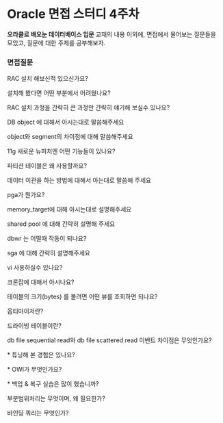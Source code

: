 # Oracle 면접 스터디 4주차

**오라클로 배오눈 데이터베이스 입문** 교재의 내용 이외에, 면접에서 물어보는 질문들을 모았고, 질문에 대한 주제를 공부해보자.



### 면접질문

RAC 설치 해보신적 있으신가요?

설치해 봤다면 어떤 부분에서 어려웠나요?

RAC 설치 과정을 간략히 큰 과정만 갼략히 얘기해 보실수 있나요?

DB object 에 대해서 아시는대로 말씀해주세요

object와 segment의 차이점에 대해 말씀해주세요

11g 새로운 뉴피처엔 어떤 기능들이 있나요?

파티션 테이블은 왜 사용할까요?

데이터 이관을 하는 방법에 대해서 아는대로 말씀해 주세요

pga가 뭔가요?

memory_target에 대해 아시는대로 설명해주세요

shared pool 에 대해 간략히 설명해 주세요

dbwr 는 어떨때 작동이 되나요?

sga 에 대해 간략히 설명해주세요

 vi 사용하실수 있나요?

크론잡에 대해서 아시나요?

테이블의 크기(bytes) 를 볼려면 어떤 뷰를 조회하면 되나요?

옵티마이저란?

드라이빙 테이블이란?

db file sequential read와 db file scattered read 이벤트 차이점은 무엇인가요?

 \* 튜닝해 본 경험은 있나요?

 \* OWI가 무엇인가요?

 \* 백업 & 복구 실습은 많이 했습니까?

부분범위처리는 무엇이며, 왜 필요한가?

 바인딩 쿼리는 무엇인가?



